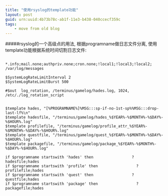 ```yaml
---
title: "使用rsyslog的template功能"
layout: post
guid: urn:uuid:4b73b78c-ab1f-11e3-b438-040ccecf359c
tags:
    - move from old blog
---
```

#####rsyslog的一个高级点的用法, 根据programname做日志文件分离, 使用template功能根据系统时间切割日志文件:

<pre>
<code>
*.info;mail.none;authpriv.none;cron.none;!local1;!local3;!local2;               /var/log/messages

$SystemLogRateLimitInterval 2
$SystemLogRateLimitBurst 500

#$out  log_rotation, /terminus/gamelog/hades.log, 1024, /etc/./log_rotation_script


$template hades, "[%PROGRAMNAME%]%MSG:::sp-if-no-1st-sp%%MSG:::drop-last-lf%\n"
$template hadesfile, "/terminus/gamelog/hades_%$YEAR%-%$MONTH%-%$DAY%-%$HOUR%.log"
$template profilefile, "/terminus/gamelog/profile_attr_%$YEAR%-%$MONTH%-%$DAY%-%$HOUR%.log"
$template questfile, "/terminus/gamelog/quest_%$YEAR%-%$MONTH%-%$DAY%-%$HOUR%.log"
$template packagefile, "/terminus/gamelog/package_%$YEAR%-%$MONTH%-%$DAY%-%$HOUR%.log"

if $programname startswith 'hades' then                 ?hadesfile;hades
if $programname startswith 'profile' then                 ?profilefile;hades
if $programname startswith 'quest' then                 ?questfile;hades
if $programname startswith 'package' then                 ?packagefile;hades

</code>
</pre>
